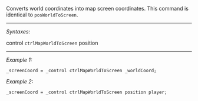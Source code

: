 Converts world coordinates into map screen coordinates. This command is identical to `posWorldToScreen`.


---
*Syntaxes:*

control `ctrlMapWorldToScreen` position

---
*Example 1:*

```sqf
_screenCoord = _control ctrlMapWorldToScreen _worldCoord;
```

*Example 2:*

```sqf
_screenCoord = _control ctrlMapWorldToScreen position player;
```
